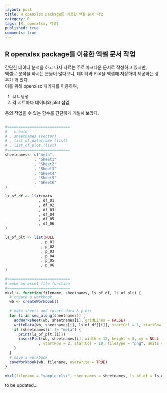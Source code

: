 ```yaml
---
layout: post
title: R openxlsx package를 이용한 엑셀 문서 작업
category: R
tags: [R, openxlsx, 엑셀]
published: true
comments: true
---
```


R openxlsx package를 이용한 엑셀 문서 작업
---

간단한 데이터 분석을 하고 나서 자료는 주로 마크다운 문서로 작성하고 있지만,  
엑셀로 분석을 하시는 분들이 많다보니, 데이터와 Plot을 엑셀에 저장하여 제공하는 경우가 꽤 있다.  
이를 위해 openxlsx 패키지를 이용하여,  
1. 시트생성
2. 각 시트마다 데이터와 plot 삽입
  
등의 작업을 수 있는 함수를 간단하게 개발해 보았다.  


``` r

#============================
#   create 
# , sheetnames (vector)
# , list_of_dataframe (list)
# , list_of_plot (list)
#============================
sheetnames<- c("meta"
             , "Sheet1"
             , "Sheet2"
             , "Sheet3"
             , "Sheet4"
             , "Sheet5"
             , "Sheet6"
)

ls_of_df <- list(meta
               , df_01
               , df_02
               , df_03
               , df_04
               , df_05
               , df_06
)

ls_of_plt <- list(NULL
                , p_01
                , p_02
                , p_03
                , p_04
                , p_05
                , p_06
)

#============================
# make an excel file function
#============================
mkxl <- function(filename, sheetnames, ls_of_df, ls_of_plt) {
  # create a workbook
  wb <- createWorkbook()
  
  # make sheets and insert data & plots
  for (i in seq_along(sheetnames)) {
    addWorksheet(wb, sheetnames[i], gridLines = FALSE)
    writeData(wb, sheetnames[i], ls_of_df[[i]], startCol = 1, startRow = 1, xy = NULL)
    if (sheetnames[i] != "meta") {
      print(ls_of_plt[[i]])
      insertPlot(wb, sheetnames[i], width = 12, height = 8, xy = NULL
               , startRow = 2, startCol = 10, fileType = "png", units = "in", dpi = 300)
    }
  }
  # save a workbook
  saveWorkbook(wb, filename, overwrite = TRUE)
}

mkxl(filename = "sample.xlsx", sheetnames = sheetnames, ls_of_df = ls_of_df, ls_of_plt = ls_of_plt)
```

to be updated...  
